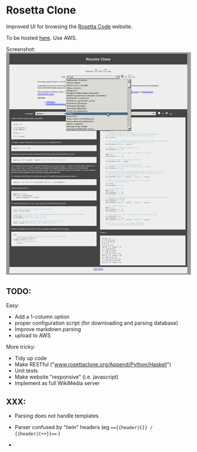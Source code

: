 Rosetta Clone
=============

Improved UI for browsing the [Rosetta Code](www.rosettacode.org) website.

To be hosted [here](http://www.rosettaclone.org). Use AWS.

Screenshot: ![shot](misc/Screenshot04182014.jpg) 

TODO:
-----

Easy:

- Add a 1-column option
- proper configuration script (for downloading and parsing database)
- Improve markdown parsing
- upload to AWS

More tricky:

- Tidy up code
- Make RESTful ("www.rosettaclone.org/Append/Python/Haskell")
- Unit tests
- Make website "responsive" (i.e. javascript) 
- Implement as full WikiMedia server



XXX:
----
- Parsing does not handle templates
- Parser confused by "twin" headers (eg `=={{header|C}} / {{header|C++}}==` )


- 
